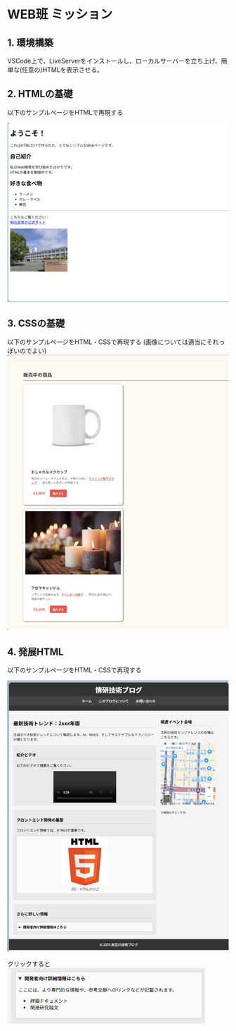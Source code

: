 
# WEB班 ミッション

## 1. 環境構築

VSCode上で、LiveServerをインストールし、ローカルサーバーを立ち上げ、簡単な(任意の)HTMLを表示させる。

## 2. HTMLの基礎

以下のサンプルページをHTMLで再現する

![alt text](image.png)

## 3. CSSの基礎

以下のサンプルページをHTML・CSSで再現する
(画像については適当にそれっぽいのでよい)
![alt text](image-1.png)

## 4. 発展HTML

以下のサンプルページをHTML・CSSで再現する

![alt text](image-2.png)

クリックすると
![alt text](image-3.png)
